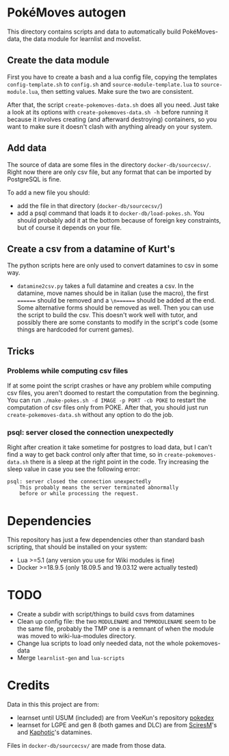 # PokéMoves autogen
This directory contains scripts and data to automatically build PokéMoves-data,
the data module for learnlist and movelist.

## Create the data module
First you have to create a bash and a lua config file, copying the templates
`config-template.sh` to `config.sh` and `source-module-template.lua` to
`source-module.lua`, then setting values. Make sure the two are consistent.

After that, the script `create-pokemoves-data.sh` does all you need. Just take
a look at its options with `create-pokemoves-data.sh -h` before running it
because it involves creating (and afterward destroying) containers, so you want
to make sure it doesn't clash with anything already on your system.

## Add data
The source of data are some files in the directory `docker-db/sourcecsv/`.
Right now there are only csv file, but any format that can be imported by
PostgreSQL is fine.

To add a new file you should:
- add the file in that directory (`docker-db/sourcecsv/`)
- add a psql command that loads it to `docker-db/load-pokes.sh`. You should
  probably add it at the bottom because of foreign key constraints, but of
  course it depends on your file.

## Create a csv from a datamine of Kurt's
The python scripts here are only used to convert datamines to csv in some way.
- `datamine2csv.py` takes a full datamine and creates a csv. In the datamine,
  move names should be in italian (use the macro), the first `======` should be
  removed and a `\n======` should be added at the end. Some alternative forms
  should be removed as well. Then you can use the script to build the csv.
  This doesn't work well with tutor, and possibly there are some constants to
  modify in the script's code (some things are hardcoded for current games).

## Tricks
### Problems while computing csv files
If at some point the script crashes or have any problem while computing csv
files, you aren't doomed to restart the computation from the beginning. You can
run
`./make-pokes.sh -d IMAGE -p PORT -cb POKE`
to restart the computation of csv files only from POKE. After that, you should
just run `create-pokemoves-data.sh` without any option to do the job.

### psql: server closed the connection unexpectedly
Right after creation it take sometime for postgres to load data, but I can't
find a way to get back control only after that time, so in
`create-pokemoves-data.sh` there is a sleep at the right point in the code.
Try increasing the sleep value in case you see the following error:
```
psql: server closed the connection unexpectedly
	This probably means the server terminated abnormally
	before or while processing the request.
```

# Dependencies
This repository has just a few dependencies other than standard bash scripting, that should
be installed on your system:
- Lua >=5.1 (any version you use for Wiki modules is fine)
- Docker >=18.9.5 (only 18.09.5 and 19.03.12 were actually tested)

# TODO
- Create a subdir with script/things to build csvs from datamines
- Clean up config file: the two `MODULENAME` and `TMPMODULENAME` seem to be
  the same file, probably the TMP one is a remnant of when the module was
  moved to wiki-lua-modules directory.
- Change lua scripts to load only needed data, not the whole pokemoves-data
- Merge `learnlist-gen` and `lua-scripts`

# Credits
Data in this this project are from:
- learnset until USUM (included) are from VeeKun's repository [pokedex](https://github.com/veekun/pokedex)
- learnset for LGPE and gen 8 (both games and DLC) are from [SciresM](https://twitter.com/SciresM/)'s and [Kaphotic](https://twitter.com/Kaphotics)'s datamines.

Files in `docker-db/sourcecsv/` are made from those data.
